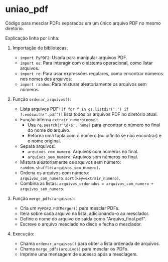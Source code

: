 # uniao_pdf
Código para mesclar PDFs separados em um único arquivo PDF no mesmo diretório.

 Explicação linha por linha:

1. Importação de bibliotecas:
   - `import PyPDF2`: Usada para manipular arquivos PDF.
   - `import os`: Para interagir com o sistema operacional, como listar arquivos.
   - `import re`: Para usar expressões regulares, como encontrar números nos nomes dos arquivos.
   - `import random`: Para misturar aleatoriamente os arquivos sem números.

2. Função `ordenar_arquivos()`:
   - Lista arquivos PDF: `[f for f in os.listdir('.') if f.endswith(".pdf")]` lista todos os arquivos PDF no diretório atual.
   - Função interna `extrair_numero(nome)`:
     - Usa `re.search(r'\d+$', nome)` para encontrar o número no final do nome do arquivo.
     - Retorna uma tupla com o número (ou infinito se não encontrar) e o nome original.
   - Separa arquivos:
     - `arquivos_com_numero`: Arquivos com números no final.
     - `arquivos_sem_numero`: Arquivos sem números no final.
   - Mistura aleatoriamente os arquivos sem número: `random.shuffle(arquivos_sem_numero)`.
   - Ordena os arquivos com número: `arquivos_com_numero.sort(key=extrair_numero)`.
   - Combina as listas: `arquivos_ordenados = arquivos_com_numero + arquivos_sem_numero`.

3. Função `merge_pdfs(arquivos)`:
   - Cria um `PyPDF2.PdfMerger()` para mesclar PDFs.
   - Itera sobre cada arquivo na lista, adicionando-o ao mesclador.
   - Define o nome do arquivo de saída como "Arquivo_final.pdf".
   - Escreve o arquivo mesclado no disco e fecha o mesclador.

4. Execução:
   - Chama `ordenar_arquivos()` para obter a lista ordenada de arquivos.
   - Chama `merge_pdfs(arquivos)` para mesclar os PDFs.
   - Imprime uma mensagem de sucesso após a mesclagem.
